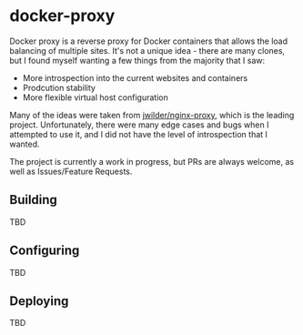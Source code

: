 docker-proxy
============

Docker proxy is a reverse proxy for Docker containers that allows the load balancing of multiple sites. It's not a unique idea - there are many clones, but I found myself wanting a few things from the majority that I saw:

* More introspection into the current websites and containers
* Prodcution stability
* More flexible virtual host configuration

Many of the ideas were taken from [jwilder/nginx-proxy](https://github.com/jwilder/nginx-proxy), which is the leading project. Unfortunately, there were many edge cases and bugs when I attempted to use it, and I did not have the level of introspection that I wanted.

The project is currently a work in progress, but PRs are always welcome, as well as Issues/Feature Requests.


## Building

TBD

## Configuring

TBD

## Deploying

TBD